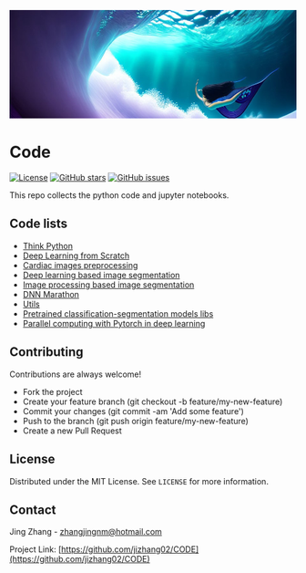 ![Header Image](/figures/dream_codeworld.jpg)

# Code 


[![License](https://img.shields.io/badge/license-MIT-blue.svg)](https://opensource.org/licenses/MIT)
[![GitHub stars](https://img.shields.io/github/stars/jizhang02/CODE.svg)](https://github.com/jizhang02/CODE/stargazers)
[![GitHub issues](https://img.shields.io/github/issues/jizhang02/CODE.svg)](https://github.com/jizhang02/CODE/issues)

This repo collects the python code and jupyter notebooks.

## Code lists
* [Think Python](./tutorials/think_python.ipynb)
* [Deep Learning from Scratch](./tutorials/deep_learning_from_scratch.ipynb)
* [Cardiac images preprocessing](/cardiac-dataset-preprocess)
* [Deep learning based image segmentation](/segmentation-dl/)
* [Image processing based image segmentation](/segmentation-mip/)
* [DNN Marathon](./tutorials/dnn_marathon.ipynb)
* [Utils](/utils/)
* [Pretrained classification-segmentation models libs](./tutorials/models_cls_seg.ipynb)
* [Parallel computing with Pytorch in deep learning](./tutorials/parallel_computing.ipynb)



## Contributing

Contributions are always welcome!

- Fork the project
- Create your feature branch (git checkout -b feature/my-new-feature)
- Commit your changes (git commit -am 'Add some feature')
- Push to the branch (git push origin feature/my-new-feature)
- Create a new Pull Request

## License

Distributed under the MIT License. See `LICENSE` for more information.

## Contact

Jing Zhang - zhangjingnm@hotmail.com

Project Link: [https://github.com/jizhang02/CODE](https://github.com/jizhang02/CODE)
